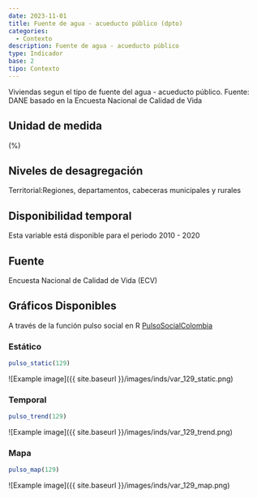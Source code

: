 ```yaml
---
date: 2023-11-01
title: Fuente de agua - acueducto público (dpto)
categories:
  - Contexto
description: Fuente de agua - acueducto público
type: Indicador
base: 2
tipo: Contexto
--- 
```


Viviendas segun el tipo de fuente del agua - acueducto público.
Fuente: DANE basado en la Encuesta Nacional de Calidad de Vida

## Unidad de medida
(%)

## Niveles de desagregación
Territorial:Regiones, departamentos, cabeceras municipales y rurales

## Disponibilidad temporal
Esta variable está disponible para el periodo 2010 - 2020

## Fuente
Encuesta Nacional de Calidad de Vida (ECV)

## Gráficos Disponibles

A través de la función pulso social en R [PulsoSocialColombia](https://github.com/pulsosocialcolombia/PulsoSocialColombia)

### Estático

``` R
pulso_static(129)
```

![Example image]({{ site.baseurl }}/images/inds/var_129_static.png)

### Temporal

``` R
pulso_trend(129)
```

![Example image]({{ site.baseurl }}/images/inds/var_129_trend.png)

### Mapa

``` R
pulso_map(129)
```

![Example image]({{ site.baseurl }}/images/inds/var_129_map.png)